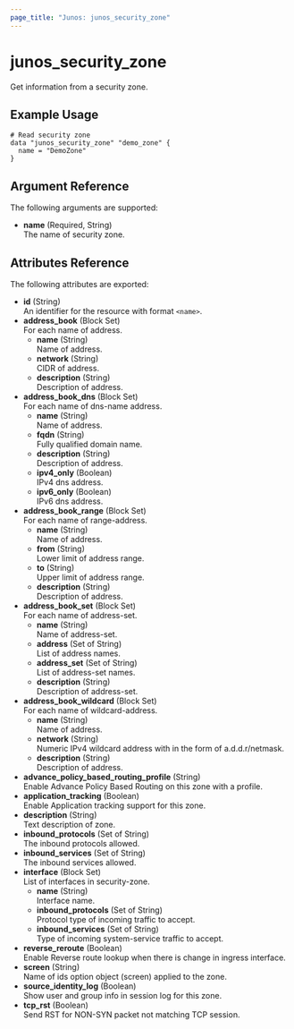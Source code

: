 ```yaml
---
page_title: "Junos: junos_security_zone"
---
```


# junos_security_zone

Get information from a security zone.

## Example Usage

```hcl
# Read security zone
data "junos_security_zone" "demo_zone" {
  name = "DemoZone"
}
```

## Argument Reference

The following arguments are supported:

- **name** (Required, String)  
  The name of security zone.

## Attributes Reference

The following attributes are exported:

- **id** (String)  
  An identifier for the resource with format `<name>`.
- **address_book** (Block Set)  
  For each name of address.
  - **name** (String)  
    Name of address.
  - **network** (String)  
    CIDR of address.
  - **description** (String)  
    Description of address.
- **address_book_dns** (Block Set)  
  For each name of dns-name address.
  - **name** (String)  
    Name of address.
  - **fqdn** (String)  
    Fully qualified domain name.
  - **description** (String)  
    Description of address.
  - **ipv4_only** (Boolean)  
    IPv4 dns address.
  - **ipv6_only** (Boolean)  
    IPv6 dns address.
- **address_book_range** (Block Set)  
  For each name of range-address.
  - **name** (String)  
    Name of address.
  - **from** (String)  
    Lower limit of address range.
  - **to** (String)  
    Upper limit of address range.
  - **description** (String)  
    Description of address.
- **address_book_set** (Block Set)  
  For each name of address-set.
  - **name** (String)  
    Name of address-set.
  - **address** (Set of String)  
    List of address names.
  - **address_set** (Set of String)  
    List of address-set names.
  - **description** (String)  
    Description of address-set.
- **address_book_wildcard** (Block Set)  
  For each name of wildcard-address.
  - **name** (String)  
    Name of address.
  - **network** (String)  
    Numeric IPv4 wildcard address with in the form of a.d.d.r/netmask.
  - **description** (String)  
    Description of address.
- **advance_policy_based_routing_profile** (String)  
  Enable Advance Policy Based Routing on this zone with a profile.
- **application_tracking** (Boolean)  
  Enable Application tracking support for this zone.
- **description** (String)  
  Text description of zone.
- **inbound_protocols** (Set of String)  
  The inbound protocols allowed.  
- **inbound_services** (Set of String)  
  The inbound services allowed.  
- **interface** (Block Set)  
  List of interfaces in security-zone.  
  - **name** (String)  
    Interface name.
  - **inbound_protocols** (Set of String)  
    Protocol type of incoming traffic to accept.
  - **inbound_services** (Set of String)  
    Type of incoming system-service traffic to accept.
- **reverse_reroute** (Boolean)  
  Enable Reverse route lookup when there is change in ingress interface.
- **screen** (String)  
  Name of ids option object (screen) applied to the zone.
- **source_identity_log** (Boolean)  
  Show user and group info in session log for this zone.
- **tcp_rst** (Boolean)  
  Send RST for NON-SYN packet not matching TCP session.
